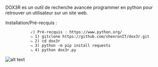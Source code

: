 DOX3R es un outil de recherche avancée programmer en
python pour retrouver un utilisateur sur un site web.

Installation/Pré-recquis :  
               
               ✓) Pré-recquis : https://www.python.org/  
               ⤷ 1) gitclone https://github.com/shenronIT/dox3r.git       
               ⤷ 2) cd dox3r
               ⤷ 3) python -m pip install requests
               ⤷ 4) python dox3r.py  
               
![alt text](https://github.com/shenronIT/dox3r/blob/main/dox3r.png?raw=true)
               
               
               

